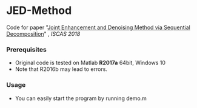# JED-Method

Code for paper "[Joint Enhancement and Denoising Method via Sequential Decomposition](http://www.icst.pku.edu.cn/course/icb/Projects/JED.html)"  , *ISCAS 2018*

### Prerequisites
- Original code is tested on Matlab **R2017a** 64bit, Windows 10
- Note that R2016b may lead to errors. 
### Usage
- You can easily start the program by running demo.m

